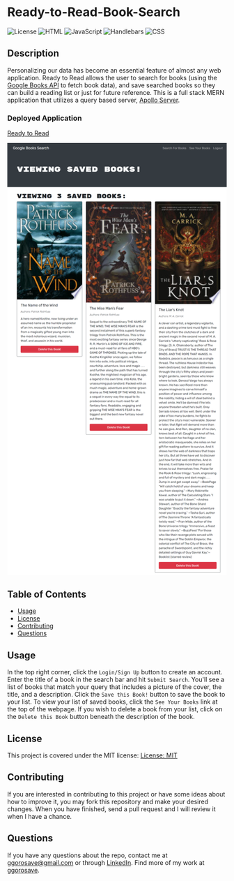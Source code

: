 # Ready-to-Read-Book-Search
![License](https://img.shields.io/badge/License-MIT-blue) ![HTML](https://img.shields.io/badge/HTML-51.7%25-blue) ![JavaScript](https://img.shields.io/badge/JavaScript-30.8%25-blue) ![Handlebars](https://img.shields.io/badge/Handlebars-13.7%25-blue) ![CSS](https://img.shields.io/badge/CSS-3.8%25-blue)

## Description
Personalizing our data has become an essential feature of almost any web application. Ready to Read allows the user to search for books (using the [Google Books API](https://developers.google.com/books) to fetch book data), and save searched books so they can build a reading list or just for future reference.  This is a full stack MERN application that utilizes a query based server, [Apollo Server](https://www.apollographql.com/docs/apollo-server/).

### Deployed Application
[Ready to Read](https://ready-to-read.herokuapp.com/)

![Ready to Read](./client/public/images/ready-to-read.png)

## Table of Contents

- [Usage](#usage)
- [License](#license)
- [Contributing](#contributing)
- [Questions](#questions)

## Usage
In the top right corner, click the `Login/Sign Up` button to create an account. Enter the title of a book in the search bar and hit `Submit Search`. You'll see a list of books that match your query that includes a picture of the cover, the title, and a description. Click the `Save this Book!` button to save the book to your list. To view your list of saved books, click the `See Your Books` link at the top of the webpage. If you wish to delete a book from your list, click on the `Delete this Book` button beneath the description of the book.

## License
This project is covered under the MIT license:
[License: MIT](https://github.com/ggorosave/Ready-to-Read-Book-Search/blob/main/LICENSE)

## Contributing

If you are interested in contributing to this project or have some ideas about how to improve it, you may fork this repository and make your desired changes. When you have finished, send a pull request and I will review it when I have a chance.


## Questions

If you have any questions about the repo, contact me at [ggorosave@gmail.com](mailto:ggorosave@gmail.com) or through [LinkedIn](https://www.linkedin.com/in/grantgorosave/). Find more of my work at [ggorosave](https://https://github.com/ggorosave).